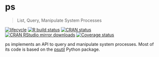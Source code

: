 # ps

> List, Query, Manipulate System Processes

<!-- badges: start -->
[![lifecycle](https://img.shields.io/badge/lifecycle-maturing-blue.svg)](https://www.tidyverse.org/lifecycle/#maturing)
[![R build status](https://github.com/r-lib/ps/workflows/R-CMD-check/badge.svg)](https://github.com/r-lib/ps/actions)
[![CRAN status](https://www.r-pkg.org/badges/version/ps)](https://cran.r-project.org/package=ps)
[![CRAN RStudio mirror downloads](https://cranlogs.r-pkg.org/badges/ps)](https://www.r-pkg.org/pkg/ps)
[![Coverage status](https://codecov.io/gh/r-lib/ps/branch/master/graph/badge.svg)](https://codecov.io/github/r-lib/ps?branch=master)
<!-- badges: end -->

ps implements an API to query and manipulate system processes. Most of its
code is based on the [psutil](https://github.com/giampaolo/psutil) Python
package.


